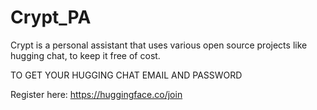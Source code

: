 # Crypt_PA
Crypt is a personal assistant that uses various open source projects like hugging chat, to keep it free of cost.


TO GET YOUR HUGGING CHAT EMAIL AND PASSWORD

Register here: https://huggingface.co/join
